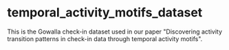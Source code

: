 # temporal_activity_motifs_dataset
This is the Gowalla check-in dataset used in our paper "Discovering activity transition patterns in check-in data through temporal activity motifs".
